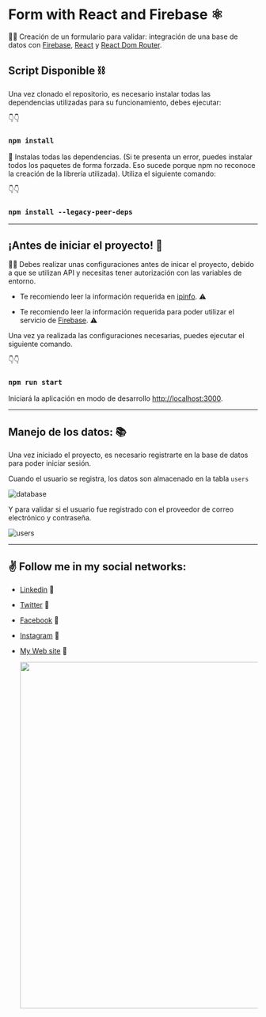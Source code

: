 # Form with React and Firebase ⚛

👨‍💻 Creación de un formulario para validar: integración de una base de datos con [Firebase](https://firebase.google.com/), [React](https://es.reactjs.org/) y [React Dom Router](https://reactrouter.com/en/main).

## Script Disponible ⛓

Una vez clonado el repositorio, es necesario instalar todas las dependencias utilizadas para su funcionamiento, debes ejecutar:

👇👇

### `npm install`

🚨 Instalas todas las dependencias. (Si te presenta un error, puedes instalar todos los paquetes de forma forzada. Eso sucede porque npm no reconoce la creación de la librería utilizada). Utiliza el siguiente comando:

👇👇

### `npm install --legacy-peer-deps`

---

## ¡Antes de iniciar el proyecto! 🛑

👨‍🔧 Debes realizar unas configuraciones antes de inicar el proyecto, debido a que se utilizan API y necesitas tener autorización con las variables de entorno.

- Te recomiendo leer la información requerida en [ipinfo](https://ipinfo.io/). ⚠

- Te recomiendo leer la información requerida para poder utilizar el servicio de [Firebase](https://firebase.google.com/). ⚠

Una vez ya realizada las configuraciones necesarias, puedes ejecutar el siguiente comando.

👇👇

### `npm run start`

Iniciará la aplicación en modo de desarrollo [http://localhost:3000](http://localhost:3000).

---

## Manejo de los datos: 📚

Una vez iniciado el proyecto, es necesario registrarte en la base de datos para poder iniciar sesión.

Cuando el usuario se registra, los datos son almacenado en la tabla `users`

![database](https://res.cloudinary.com/juancodev/image/upload/c_scale,w_724/v1675566476/firebase_cloud_ahqgah.png)

Y para validar si el usuario fue registrado con el proveedor de correo electrónico y contraseña.

![users](https://res.cloudinary.com/juancms98/image/upload/c_scale,w_665/v1675566476/firebase_auth_zkfzf7.png)

---

## ✌️ Follow me in my social networks:

- [Linkedin](https://www.linkedin.com/in/juancodev/) 🚀
- [Twitter](https://twitter.com/juancodev_) 🚀
- [Facebook](https://www.facebook.com/juancodev) 🚀
- [Instagram](https://www.instagram.com/juancodev/) 🚀
- [My Web site](https://juancodev.github.io/Portfolio/) 🚀

  <img src="https://res.cloudinary.com/juancms98/image/upload/v1630885661/juancms98_yzbssj.png" width="700" heigth="700">
